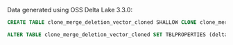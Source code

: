 Data generated using OSS Delta Lake 3.3.0:

```sql
CREATE TABLE clone_merge_deletion_vector_cloned SHALLOW CLONE clone_merge_deletion_vector_source;

ALTER TABLE clone_merge_deletion_vector_cloned SET TBLPROPERTIES (delta.enableDeletionVectors = true);
```
